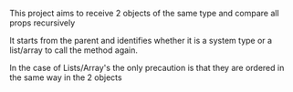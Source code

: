 This project aims to receive 2 objects of the same type and compare all props recursively

It starts from the parent and identifies whether it is a system type or a list/array to call the method again.

In the case of Lists/Array's the only precaution is that they are ordered in the same way in the 2 objects

